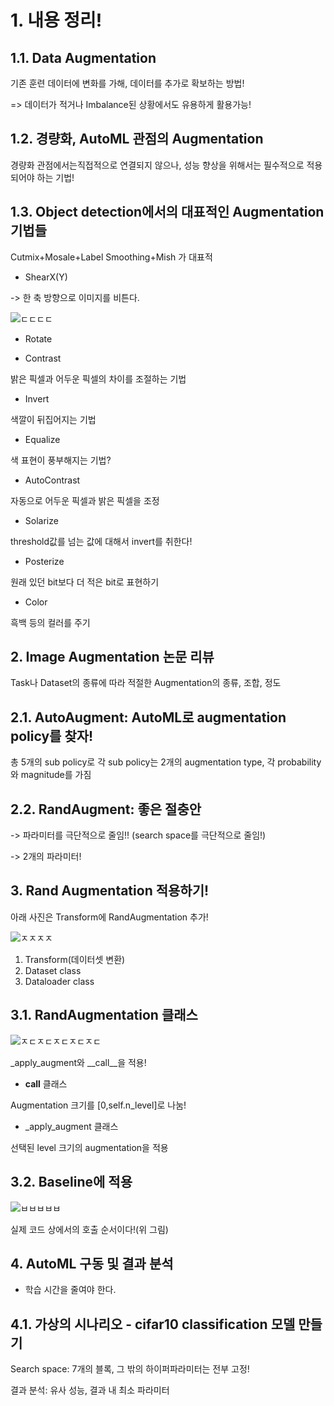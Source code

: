 # 1. 내용 정리!

## 1.1. Data Augmentation

기존 훈련 데이터에 변화를 가해, 데이터를 추가로 확보하는 방법!

=> 데이터가 적거나 Imbalance된 상황에서도 유용하게 활용가능!

## 1.2. 경량화, AutoML 관점의 Augmentation

경량화 관점에서는직접적으로 연결되지 않으나, 성능 향상을 위해서는 필수적으로 적용되어야 하는 기법!

## 1.3. Object detection에서의 대표적인 Augmentation 기법들

Cutmix+Mosale+Label Smoothing+Mish 가 대표적

* ShearX(Y)

-> 한 축 방향으로 이미지를 비튼다.

![ㄷㄷㄷㄷ](https://user-images.githubusercontent.com/59636424/142965962-72e3af4c-bbee-4667-8b78-3632c8a9194c.PNG)

* Rotate

* Contrast

밝은 픽셀과 어두운 픽셀의 차이를 조절하는 기법

* Invert

색깔이 뒤집어지는 기법

* Equalize

색 표현이 풍부해지는 기법?

* AutoContrast

자동으로 어두운 픽셀과 밝은 픽셀을 조정

* Solarize

threshold값를 넘는 값에 대해서 invert를 취한다!

* Posterize

원래 있던 bit보다 더 적은 bit로 표현하기

* Color

흑백 등의 컬러를 주기

## 2. Image Augmentation 논문 리뷰

Task나 Dataset의 종류에 따라 적절한 Augmentation의 종류, 조합, 정도

## 2.1. AutoAugment: AutoML로 augmentation policy를 찾자!

총 5개의 sub policy로 각 sub policy는 2개의 augmentation type, 각 probability와 magnitude를 가짐

## 2.2. RandAugment: 좋은 절충안

-> 파라미터를 극단적으로 줄임!! (search space를 극단적으로 줄임!)

-> 2개의 파라미터!

## 3. Rand Augmentation 적용하기!

아래 사진은 Transform에 RandAugmentation 추가!

![ㅈㅈㅈㅈ](https://user-images.githubusercontent.com/59636424/142967135-0ba1dfa7-c3e2-46a3-afb7-0641cc93d42f.PNG)

1. Transform(데이터셋 변환)
2. Dataset class
3. Dataloader class


## 3.1. RandAugmentation 클래스

![ㅈㄷㅈㄷㅈㄷㅈㄷㅈㄷ](https://user-images.githubusercontent.com/59636424/142967292-9b9c32d8-c948-47da-a959-622b7f67278c.PNG)

_apply_augment와 __call__을 적용!

* __call__ 클래스

Augmentation 크기를 [0,self.n_level]로 나눔!

* _apply_augment 클래스

선택된 level 크기의 augmentation을 적용

## 3.2. Baseline에 적용

![ㅂㅂㅂㅂㅂ](https://user-images.githubusercontent.com/59636424/142967836-b5c28c82-3259-4052-aa24-30a543cf2f1b.PNG)

실제 코드 상에서의 호출 순서이다!(위 그림)

## 4. AutoML 구동 및 결과 분석

* 학습 시간을 줄여야 한다.

## 4.1. 가상의 시나리오 - cifar10 classification 모델 만들기

Search space: 7개의 블록, 그 밖의 하이퍼파라미터는 전부 고정!

결과 분석: 유사 성능, 결과 내 최소 파라미터
